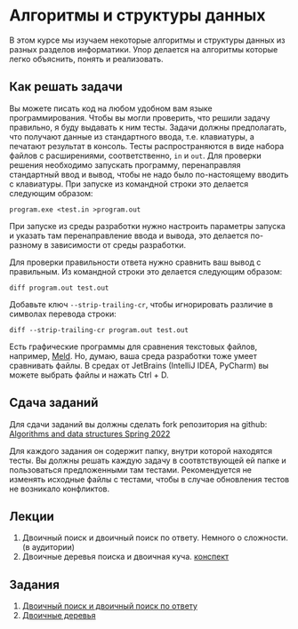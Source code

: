 # Алгоритмы и структуры данных

В этом курсе мы изучаем некоторые алгоритмы и структуры данных из разных разделов информатики. Упор делается на алгоритмы которые легко объяснить, понять и реализовать.

## Как решать задачи

Вы можете писать код на любом удобном вам языке программирования. Чтобы вы могли проверить, что решили задачу правильно, я буду выдавать к ним тесты. Задачи должны предполагать, что получают данные из стандартного ввода, т.е. клавиатуры, а печатают результат в консоль. Тесты распространяются в виде набора файлов с расширениями, соответственно, `in` и `out`. Для проверки решения необходимо запускать программу, перенаправляя стандартный ввод и вывод, чтобы не надо было по-настоящему вводить с клавиатуры. При запуске из командной строки это делается следующим образом:

`program.exe <test.in >program.out`

При запуске из среды разработки нужно настроить параметры запуска и указать там перенаправление ввода и вывода, это делается по-разному в зависимости от среды разработки.

Для проверки правильности ответа нужно сравнить ваш вывод с правильным. Из командной строки это делается следующим образом:

`diff program.out test.out`

Добавьте ключ `--strip-trailing-cr`, чтобы игнорировать различие в символах перевода строки:

`diff --strip-trailing-cr program.out test.out`

Есть графические программы для сравнения текстовых файлов, например, [Meld](https://meldmerge.org/). Но,
думаю, ваша среда разработки тоже умеет сравнивать файлы. В средах от JetBrains (IntelliJ IDEA, PyCharm) вы можете выбрать файлы и нажать Ctrl + D.

## Сдача заданий

Для сдачи заданий вы должны сделать fork репозитория на github: [Algorithms and data structures Spring 2022](https://github.com/iposov/algorithms-and-data-structures-spring-2022)

Для каждого задания он содержит папку, внутри которой находятся тесты. Вы должны решать каждую задачу в соотвтствующей ей папке и пользоваться предложенными там тестами. Рекомендуется не изменять исходные файлы с тестами, чтобы в случае обновления тестов не возникало конфликтов.

## Лекции

1. Двоичный поиск и двоичный поиск по ответу. Немного о сложности. (в аудитории)
2. Двоичные деревья поиска и двоичная куча. [конспект](lecture-2.pdf)

## Задания

1. [Двоичный поиск и двоичный поиск по ответу](binary-search.md)
2. [Двоичные деревья](binary-trees.md)
